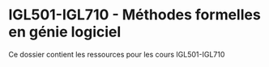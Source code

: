 # IGL501-IGL710 - Méthodes formelles en génie logiciel

Ce dossier contient les ressources pour les cours IGL501-IGL710